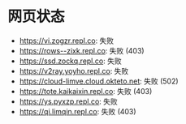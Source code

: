 # 网页状态
- https://vi.zogzr.repl.co: 失败
- https://rows--zixk.repl.co: 失败 (403)
- https://ssd.zockq.repl.co: 失败
- https://v2ray.yoyho.repl.co: 失败
- https://cloud-limve.cloud.okteto.net: 失败 (502)
- https://tote.kaikaixin.repl.co: 失败 (403)
- https://ys.pyxzp.repl.co: 失败
- https://qi.limqin.repl.co: 失败 (403)
